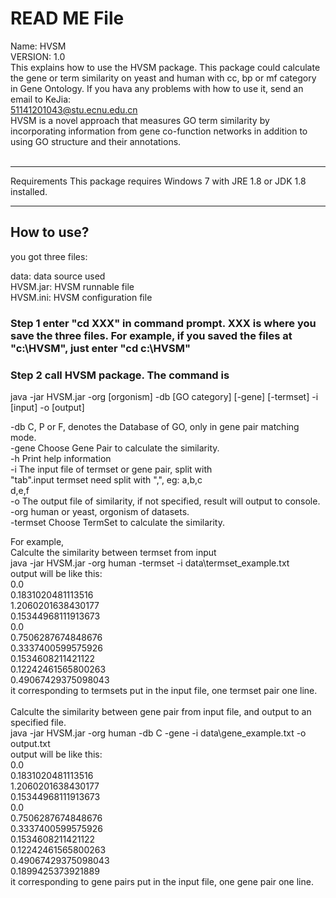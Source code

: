 READ ME File
=============
Name: HVSM<br>
VERSION: 1.0<br>
This explains how to use the HVSM package. This package could calculate the gene or term similarity on yeast and human with cc, bp or mf category in Gene Ontology. If you hava any problems with how to use it, send an email to KeJia:<br>
<51141201043@stu.ecnu.edu.cn><br>
HVSM is a novel approach that measures GO term similarity by incorporating information from gene co-function networks in addition to using GO structure and their annotations. <br>
<br>
****************************************************************
Requirements
This package requires Windows 7 with JRE 1.8 or JDK 1.8 installed.
*****************************************************************

## How to use?
you got three files: <br>

data: data source used<br>
HVSM.jar: HVSM runnable file<br>
HVSM.ini: HVSM configuration file<br>

### Step 1  enter "cd XXX\" in command prompt. XXX is where you save the three files. For example, if you saved the files at "c:\HVSM\", just enter "cd c:\HVSM\"

### Step 2 call HVSM package. The command is 
java -jar HVSM.jar -org [orgonism] -db [GO category] [-gene] [-termset] -i [input] -o [output]<br>

 -db <arg>    C, P or F, denotes the Database of GO, only in gene pair matching mode.<br>
 -gene        Choose Gene Pair to calculate the similarity.<br>
 -h           Print help information<br>
 -i <arg>     The input file of termset or gene pair, split with<br>
              "tab".input termset need split with ",", eg: a,b,c<br>
              d,e,f<br>
 -o <arg>     The output file of similarity, if not specified, result will output to console.<br>
 -org <arg>   human or yeast, orgonism of datasets.<br>
 -termset     Choose TermSet to calculate the similarity.<br>

For example,<br>
Calculte the similarity between termset from input<br>
java -jar HVSM.jar -org human -termset -i data\termset_example.txt<br>
output will be like this:<br>
0.0<br>
0.1831020481113516<br>
1.2060201638430177<br>
0.15344968111913673<br>
0.0<br>
0.7506287674848676<br>
0.3337400599575926<br>
0.1534608211421122<br>
0.12242461565800263<br>
0.49067429375098043<br>
it corresponding to termsets put in the input file, one termset pair one line.<br>
<br>
Calculte the similarity between gene  pair from input file, and output to an specified file.<br>
java -jar HVSM.jar -org human -db C -gene -i data\gene_example.txt -o output.txt<br>
output will be like this:<br>
0.0<br>
0.1831020481113516<br>
1.2060201638430177<br>
0.15344968111913673<br>
0.0<br>
0.7506287674848676<br>
0.3337400599575926<br>
0.1534608211421122<br>
0.12242461565800263<br>
0.49067429375098043<br>
0.1899425373921889<br>
it corresponding to gene pairs put in the input file, one gene pair one line.<br>
<br>
